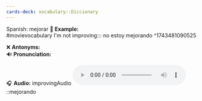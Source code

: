 ```yaml
---
cards-deck: vocabulary::Diccionary
---
```




Spanish: mejorar
📌 **Example:**  
#movievocabulary
I'm not improving::: no estoy mejorando
^1743481090525
<!--SR:!2025-03-29,3,250!2025-03-29,3,250-->
❌ **Antonyms:**  
🔊 **Pronunciation:**  

🎧 **Audio:**
improvingAudio
<audio src="https://dict.youdao.com/dictvoice?audio=improving&type=2" controls></audio>::mejorando

